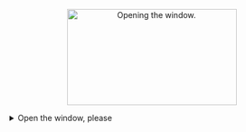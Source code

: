 <p align="center">
  <a href="#" style=" pointer-events: none;">
    <img src="https://user-images.githubusercontent.com/7266512/229354289-56107119-005f-4aa2-a6dd-6d01b02fc5f9.jpg"
         style="width: 300px; height: 170px; object-fit: cover; pointer-events: none;"
         alt="Opening the window." />
  </a>
</p>


<details>
<summary>Open the window, please</summary>
<br>

## Hello there!

I'm Tatiana, a highly skilled Full-Stack developer who is always striving to stay ahead of the curve in the dynamic world of IT. I am constantly learning and exploring new trends and technologies to keep up with the latest developments in the industry.

🌱 Currently, I am sharpening my backend development skills at [Yandex.Practicum](https://practicum.com/), one of the leading educational platforms for tech professionals.

🔭 In the past, I have been a valuable member of several successful projects such as ['Lubimovka'](https://github.com/Studio-Yandex-Practicum/lubimovka_frontend) and ['BBBS'](https://github.com/whodef/bbbs), where I played a pivotal role as a Frontend developer.

Furthermore, I took on a leadership role in developing the ['API YaMDb'](https://github.com/whodef/api_yamdb) study project, which is a comprehensive database of reviews for films, books, and music. This project allowed me to gain extensive experience in working with several languages and tools.

In addition to my work as a developer, I am an avid participant in hackathons, where I have had the opportunity to collaborate with other tech enthusiasts on exciting and innovative projects. Through these events, I have honed my skills in problem-solving, team-building, and project management, all of which have proven invaluable in my work as a developer.

In fact, I still remember one particular hackathon where I had to install .NET on my Ubuntu operating system. It was a challenging experience, but it taught me the importance of being adaptable and resourceful when facing unexpected obstacles.

## 🛠️ Hard Skills

As a versatile developer, I have also gained expertise in various languages and tools
<p align="left"> 
  &nbsp;&nbsp;<a href="https://www.figma.com/" target="_blank"> 
    <img src="https://user-images.githubusercontent.com/7266512/229355886-066aab48-adbe-46cd-9857-0a70b6821b7c.svg" alt="figma" width="25" height="25"/>
  </a>&nbsp;
  <a href="https://getbootstrap.com/" target="_blank"> 
    <img src="https://user-images.githubusercontent.com/7266512/229356036-0929eb73-951e-4266-a933-c50b787a16c5.png" alt="Bootstrap" width="30" height="25"/>
  </a>&nbsp;
  <a href="https://tailwindcss.com/" target="_blank"> 
    <img src="https://user-images.githubusercontent.com/7266512/229356085-1ac91a27-b6d2-44e6-b9e4-331e39aac94e.png" alt="Tailwind" width="25" height="25"/>
  </a>&nbsp;
  <a href="https://webpack.js.org/" target="_blank"> 
    <img src="https://user-images.githubusercontent.com/7266512/229356112-1d74c40c-4cdd-4acb-a5e2-0634955d17cb.png" alt="Webpack" width="25" height="25"/>
  </a>&nbsp;
  <a href="https://sass-lang.com/styleguide/brand" target="_blank"> 
    <img src="https://user-images.githubusercontent.com/7266512/229356263-9a47e512-438e-4b9e-9990-5e41936c5141.png" alt="Sass" width="25" height="25"/>
  </a>&nbsp;
  <a href="https://www.javascript.com/" target="_blank"> 
    <img src="https://user-images.githubusercontent.com/7266512/229356299-d8408f0c-5a5d-49ce-a2da-c3a5ccafd1ce.png" alt="JavaScript" width="25" height="25"/>
  </a>&nbsp;
  <a href="https://reactjs.org/" target="_blank"> 
    <img src="https://user-images.githubusercontent.com/7266512/229356336-405a3792-2a58-491b-8e18-d8586f8a52d8.png" alt="React" width="28" height="25"/>
  </a>&nbsp;
  <a href="https://www.typescriptlang.org/" target="_blank"> 
    <img src="https://user-images.githubusercontent.com/7266512/229356368-f3d5aa8d-cd96-44b6-b71f-5f0179747786.png" alt="TypeScript" width="25" height="25"/>
  </a>&nbsp;
  <a href="https://nextjs.org/" target="_blank"> 
    <img src="https://user-images.githubusercontent.com/7266512/229356400-c3a7b373-0ff3-438e-8e0e-79a9a9089c8c.png" alt="Next.js" width="25" height="25"/>
  </a>&nbsp;
  <a href="https://jestjs.io/" target="_blank"> 
    <img src="https://user-images.githubusercontent.com/7266512/229356394-8222f091-b038-469b-a8a5-8f91c1877b20.png" alt="Tests: Jest" width="25" height="25"/>
  </a>
</p>

On the server-side, I am proficient in working with 
<p align="left">
  &nbsp;&nbsp;<a href="https://www.jetbrains.com/pycharm/" target="_blank"> 
    <img src="https://user-images.githubusercontent.com/7266512/229373640-6e4b0996-e9af-4c35-8aca-829c483cad19.png" alt="WebStorm" width="25" height="25"/>
  </a>&nbsp;
  <a href="https://expressjs.com/" target="_blank"> 
    <img src="https://user-images.githubusercontent.com/7266512/229373671-727a3d76-9eb3-48da-bda5-a2a2e0c9f483.png" alt="express.js" width="25" height="25"/>
  </a>&nbsp;
  <a href="https://nodejs.org/en/" target="_blank"> 
    <img src="https://user-images.githubusercontent.com/7266512/229373690-1586ec6f-4179-4882-b1fe-6004f21c0238.png" alt="Node.js" width="25" height="25"/>
  </a>&nbsp;
  <a href="https://ubuntu.com/" target="_blank"> 
    <img src="https://user-images.githubusercontent.com/7266512/229373724-cf9398ae-cb9b-421f-9b1b-07554b703d83.png" alt="Ubuntu" width="30" height="25"/>
  </a>&nbsp;
  <a href="https://www.python.org/" target="_blank"> 
    <img src="https://user-images.githubusercontent.com/7266512/229373856-81ed7ac2-02b0-4dfb-8f23-ea9b173ea938.png" alt="Python 3" width="25" height="25"/>
  </a>&nbsp;
  <a href="https://www.djangoproject.com/" target="_blank"> 
    <img src="https://user-images.githubusercontent.com/7266512/229373870-46ac5df2-e406-4d61-a43b-663075f07d2a.png" alt="Django" width="21" height="25"/>
  </a>&nbsp;
  <a href="https://www.mongodb.com/" target="_blank"> 
    <img src="https://user-images.githubusercontent.com/7266512/229373913-a5020dd1-b370-4183-9b23-d436f6fd4d50.png" alt="MongoDB" width="25" height="25"/>
  </a>&nbsp;
  <a href="#" target="_blank"> 
    <img src="https://user-images.githubusercontent.com/7266512/229373941-363bb44a-df71-4c79-83ca-65ee2f244b2f.png" alt="CI/CD" width="50" height="25"/>
  </a>&nbsp;
  <a href="https://www.postgresql.org/" target="_blank"> 
    <img src="https://user-images.githubusercontent.com/7266512/229373961-d8f007f1-009e-4520-8a98-f5e7ef30944a.png" alt="PostgreSQL" width="25" height="25"/>
  </a>&nbsp;
  <a href="https://www.docker.com/" target="_blank"> 
    <img src="https://user-images.githubusercontent.com/7266512/229373974-122e75d0-b636-416c-b0f6-e40935eb724d.png" alt="Docker" width="25" height="25"/>
  </a>&nbsp;
  <a href="https://www.sqlite.org/index.html" target="_blank"> 
    <img src="https://user-images.githubusercontent.com/7266512/229374000-2494d8af-d129-436e-a161-3ee24f0a348d.png" alt="SQLite" width="50" height="25"/>
  </a>
   <a href="https://flask.palletsprojects.com/en/2.1.x/" target="_blank"> 
    <img src="https://user-images.githubusercontent.com/7266512/229374028-0c3291cc-ef77-49e4-b5f8-728ad62568e3.png" alt="Flask" width="60" height="25"/>
  </a>
</p>



While I enjoy solving challenging programming problems, I also find it incredibly rewarding to work with like-minded professionals in a team environment. I am open to new opportunities and eager to collaborate with other talented individuals.

🏹 In the near future, I plan to add even more expertise to my arsenal, allowing me to bring even greater value to your projects.
<p align="left">
  &nbsp;&nbsp;<a href="https://www.haskell.org/" target="_blank"> 
    <img src="https://user-images.githubusercontent.com/7266512/229374151-527e2d2c-01d2-4536-8971-fdf00e2d7222.png" alt="Haskell" width="35" height="25"/>
  </a>&nbsp;
  <a href="https://pytorch.org/" target="_blank"> 
    <img src="https://user-images.githubusercontent.com/7266512/229374174-4c72cb9f-ccce-416c-a4e5-f49bfbad0da0.png" alt="PyTorch" width="20" height="23"/>
  </a>&nbsp;
  <a href="https://go.dev/" target="_blank"> 
    <img src="https://user-images.githubusercontent.com/7266512/229374195-b00dc846-32e1-476b-ba9f-ef7df101975a.png" alt="Go Lang" width="26" height="25"/>
  </a>
</p>

🤝 Let's connect and take your project to the next level together!



<!-- 🤸‍♀️ Sometimes it's fun and challenging to solve programming problems, but it’s also incredibly rewarding.
&nbsp;&nbsp;<a href="https://www.codewars.com/users/whodef/stats"><img src="https://www.codewars.com/users/whodef/badges/small" /></a>
* <a href="https://leetcode.com/awedev/" target="_blank">Leetcode Profile</a>
* <a href="https://www.hackerrank.com/whodef" target="_blank">HackerRank Profile</a> -->
</details>
